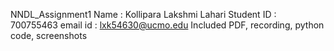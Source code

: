 NNDL_Assignment1
Name : Kollipara Lakshmi Lahari
Student ID : 700755463
email id : lxk54630@ucmo.edu
Included PDF, recording, python code, screenshots

